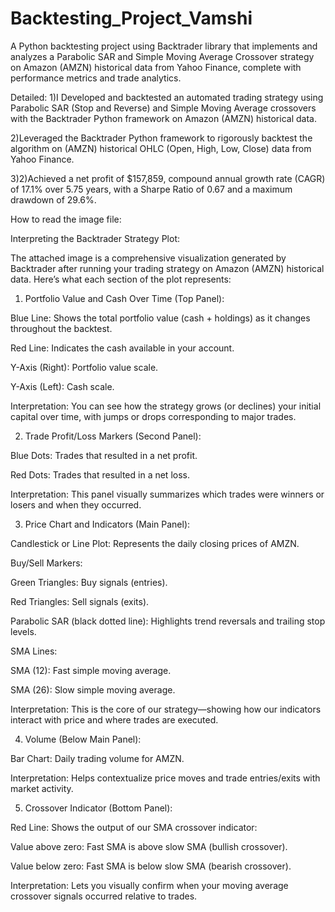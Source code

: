 # Backtesting_Project_Vamshi
A Python backtesting project using Backtrader library that implements and analyzes a Parabolic SAR and Simple Moving Average Crossover strategy on Amazon (AMZN) historical data from Yahoo Finance, complete with performance metrics and trade analytics.


Detailed:
1)I Developed and backtested an automated trading strategy using Parabolic SAR (Stop and Reverse) and Simple Moving Average crossovers with the Backtrader Python framework on Amazon (AMZN) historical data.

2)Leveraged the Backtrader Python framework to rigorously backtest the algorithm on (AMZN) historical OHLC (Open, High, Low, Close) data from Yahoo Finance.

3)2)Achieved a net profit of $157,859, compound annual growth rate (CAGR) of 17.1% over 5.75 years, with a Sharpe Ratio of 0.67 and a maximum drawdown of 29.6%.


How to read the image file:

Interpreting the Backtrader Strategy Plot:

The attached image is a comprehensive visualization generated by Backtrader after running your trading strategy on Amazon (AMZN) historical data. Here’s what each section of the plot represents:

1. Portfolio Value and Cash Over Time (Top Panel):
   
Blue Line: Shows the total portfolio value (cash + holdings) as it changes throughout the backtest.

Red Line: Indicates the cash available in your account.

Y-Axis (Right): Portfolio value scale.

Y-Axis (Left): Cash scale.

Interpretation: You can see how the strategy grows (or declines) your initial capital over time, with jumps or drops corresponding to major trades.

2. Trade Profit/Loss Markers (Second Panel):

Blue Dots: Trades that resulted in a net profit.

Red Dots: Trades that resulted in a net loss.

Interpretation: This panel visually summarizes which trades were winners or losers and when they occurred.

3. Price Chart and Indicators (Main Panel):
   
Candlestick or Line Plot: Represents the daily closing prices of AMZN.

Buy/Sell Markers:

Green Triangles: Buy signals (entries).

Red Triangles: Sell signals (exits).

Parabolic SAR (black dotted line): Highlights trend reversals and trailing stop levels.

SMA Lines:

SMA (12): Fast simple moving average.

SMA (26): Slow simple moving average.

Interpretation: This is the core of our strategy—showing how our indicators interact with price and where trades are executed.

4. Volume (Below Main Panel):

Bar Chart: Daily trading volume for AMZN.

Interpretation: Helps contextualize price moves and trade entries/exits with market activity.

5. Crossover Indicator (Bottom Panel):
   
Red Line: Shows the output of our SMA crossover indicator:

Value above zero: Fast SMA is above slow SMA (bullish crossover).

Value below zero: Fast SMA is below slow SMA (bearish crossover).

Interpretation: Lets you visually confirm when your moving average crossover signals occurred relative to trades.
